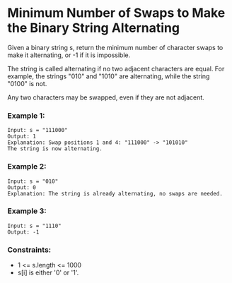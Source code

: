 # Minimum Number of Swaps to Make the Binary String Alternating

Given a binary string s, return the minimum number of character swaps to make it alternating, or -1 if it is impossible.

The string is called alternating if no two adjacent characters are equal. For example, the strings "010" and "1010" are alternating, while the string "0100" is not.

Any two characters may be swapped, even if they are not adjacent.

### Example 1:
```
Input: s = "111000"
Output: 1
Explanation: Swap positions 1 and 4: "111000" -> "101010"
The string is now alternating.
```

### Example 2:
```
Input: s = "010"
Output: 0
Explanation: The string is already alternating, no swaps are needed.
```

### Example 3:
```
Input: s = "1110"
Output: -1
```


### Constraints:

* 1 <= s.length <= 1000
* s[i] is either '0' or '1'.